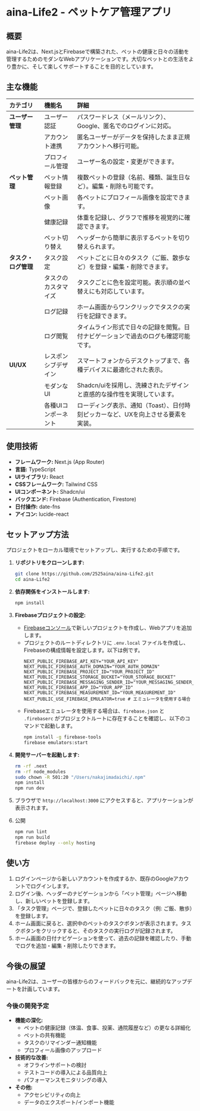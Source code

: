 # aina-Life2 - ペットケア管理アプリ

## 概要

aina-Life2は、Next.jsとFirebaseで構築された、ペットの健康と日々の活動を管理するためのモダンなWebアプリケーションです。大切なペットとの生活をより豊かに、そして楽しくサポートすることを目的としています。

## 主な機能

| カテゴリ | 機能名 | 詳細 |
| :--- | :--- | :--- |
| **ユーザー管理** | ユーザー認証 | パスワードレス（メールリンク）、Google、匿名でのログインに対応。 |
| | アカウント連携 | 匿名ユーザーがデータを保持したまま正規アカウントへ移行可能。 |
| | プロフィール管理 | ユーザー名の設定・変更ができます。 |
| **ペット管理** | ペット情報登録 | 複数ペットの登録（名前、種類、誕生日など）。編集・削除も可能です。 |
| | ペット画像 | 各ペットにプロフィール画像を設定できます。 |
| | 健康記録 | 体重を記録し、グラフで推移を視覚的に確認できます。 |
| | ペット切り替え | ヘッダーから簡単に表示するペットを切り替えられます。 |
| **タスク・ログ管理**| タスク設定 | ペットごとに日々のタスク（ご飯、散歩など）を登録・編集・削除できます。 |
| | タスクのカスタマイズ | タスクごとに色を設定可能。表示順の並べ替えにも対応しています。 |
| | ログ記録 | ホーム画面からワンクリックでタスクの実行を記録できます。 |
| | ログ閲覧 | タイムライン形式で日々の記録を閲覧。日付ナビゲーションで過去のログも確認可能です。|
| **UI/UX** | レスポンシブデザイン | スマートフォンからデスクトップまで、各種デバイスに最適化された表示。 |
| | モダンなUI | Shadcn/uiを採用し、洗練されたデザインと直感的な操作性を実現しています。 |
| | 各種UIコンポーネント | ローディング表示、通知（Toast）、日付時刻ピッカーなど、UXを向上させる要素を実装。|

## 使用技術

-   **フレームワーク:** Next.js (App Router)
-   **言語:** TypeScript
-   **UIライブラリ:** React
-   **CSSフレームワーク:** Tailwind CSS
-   **UIコンポーネント:** Shadcn/ui
-   **バックエンド:** Firebase (Authentication, Firestore)
-   **日付操作:** date-fns
-   **アイコン:** lucide-react

## セットアップ方法

プロジェクトをローカル環境でセットアップし、実行するための手順です。

1.  **リポジトリをクローンします:**
    ```bash
    git clone https://github.com/2525aina/aina-Life2.git
    cd aina-Life2
    ```

2.  **依存関係をインストールします:**
    ```bash
    npm install
    ```

3.  **Firebaseプロジェクトの設定:**
    *   [Firebaseコンソール](https://console.firebase.google.com/)で新しいプロジェクトを作成し、Webアプリを追加します。
    *   プロジェクトのルートディレクトリに `.env.local` ファイルを作成し、Firebaseの構成情報を設定します。以下は例です。
        ```
        NEXT_PUBLIC_FIREBASE_API_KEY="YOUR_API_KEY"
        NEXT_PUBLIC_FIREBASE_AUTH_DOMAIN="YOUR_AUTH_DOMAIN"
        NEXT_PUBLIC_FIREBASE_PROJECT_ID="YOUR_PROJECT_ID"
        NEXT_PUBLIC_FIREBASE_STORAGE_BUCKET="YOUR_STORAGE_BUCKET"
        NEXT_PUBLIC_FIREBASE_MESSAGING_SENDER_ID="YOUR_MESSAGING_SENDER_ID"
        NEXT_PUBLIC_FIREBASE_APP_ID="YOUR_APP_ID"
        NEXT_PUBLIC_FIREBASE_MEASUREMENT_ID="YOUR_MEASUREMENT_ID"
        NEXT_PUBLIC_USE_FIREBASE_EMULATOR=true # エミュレータを使用する場合
        ```
    *   Firebaseエミュレータを使用する場合は、`firebase.json` と `.firebaserc` がプロジェクトルートに存在することを確認し、以下のコマンドで起動します。
        ```bash
        npm install -g firebase-tools
        firebase emulators:start
        ```

4.  **開発サーバーを起動します:**
    ```bash
    rm -rf .next
    rm -rf node_modules
    sudo chown -R 501:20 "/Users/nakajimadaichi/.npm"
    npm install
    npm run dev
    ```

5.  ブラウザで `http://localhost:3000` にアクセスすると、アプリケーションが表示されます。
6.  公開
    ```bash
    npm run lint
    npm run build
    firebase deploy --only hosting
    ```

## 使い方

1.  ログインページから新しいアカウントを作成するか、既存のGoogleアカウントでログインします。
2.  ログイン後、ヘッダーのナビゲーションから「ペット管理」ページへ移動し、新しいペットを登録します。
3.  「タスク管理」ページで、登録したペットに日々のタスク（例: ご飯、散歩）を登録します。
4.  ホーム画面に戻ると、選択中のペットのタスクボタンが表示されます。タスクボタンをクリックすると、そのタスクの実行ログが記録されます。
5.  ホーム画面の日付ナビゲーションを使って、過去の記録を確認したり、手動でログを追加・編集・削除したりできます。

## 今後の展望

aina-Life2は、ユーザーの皆様からのフィードバックを元に、継続的なアップデートを計画しています。

### 今後の開発予定

*   **機能の深化:**
    *   ペットの健康記録（体温、食事、投薬、通院履歴など）の更なる詳細化
    *   ペットの共有機能
    *   タスクのリマインダー通知機能
    *   プロフィール画像のアップロード
*   **技術的な改善:**
    *   オフラインサポートの検討
    *   テストコードの導入による品質向上
    *   パフォーマンスモニタリングの導入
*   **その他:**
    *   アクセシビリティの向上
    *   データのエクスポート/インポート機能
